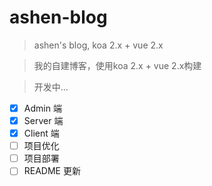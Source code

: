 # ashen-blog

> ashen's blog, koa 2.x + vue 2.x

> 我的自建博客，使用koa 2.x + vue 2.x构建

> 开发中...

- [x] Admin 端
- [x] Server 端
- [x] Client 端
- [ ] 项目优化
- [ ] 项目部署
- [ ] README 更新
